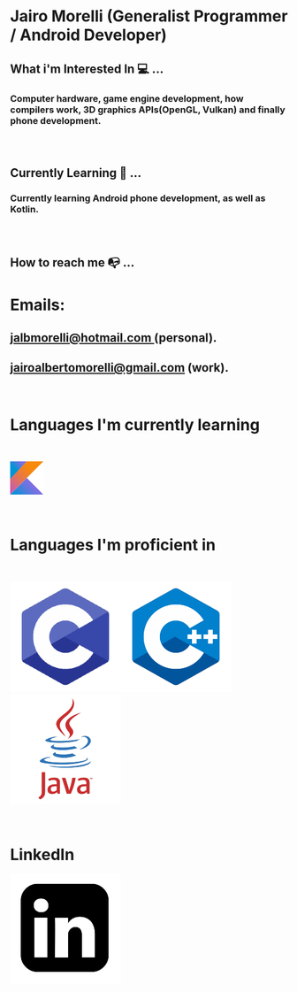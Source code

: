 # Jairo Morelli (Generalist Programmer / Android Developer)
## What i'm Interested In :computer: ... 

<h3>Computer hardware, game engine development, how compilers work, 3D 
graphics APIs(OpenGL, Vulkan) and finally phone development.<h3>
</br>


## Currently Learning :memo: ... 
<h3> Currently learning Android phone development, as well as Kotlin.<h3>
</br>

## How to reach me :mailbox_with_no_mail: ... 
<h1> Emails:
<h2>  <a href="jalbmorelli@hotmail.com"> jalbmorelli@hotmail.com </a> (personal). </h2>
<h2><a href="jairoalbertomorelli@gmail.com"\>jairoalbertomorelli@gmail.com</a> (work). </h2> 
</br>

# Languages I'm currently learning 
 <br>

  ![ScreenshotOfKotlinLogo](KotlinIcon.png)

</br>


# Languages I'm proficient in 

<br> 
 
 ![ScreenshotOfCLogo](CLogo.png)![ScreenshotOFCPLUSPLUSLOGO](C++Logo.png)![ScreenShotOfJavaLogo](JavaLogo.png)

</br>

# LinkedIn 
[![ScreenshotOfLinkedInLogo](LinkedInLogo.png)](https://www.linkedin.com/in/jairo-morelli-b1018514b)

